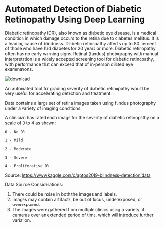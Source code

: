 # Automated Detection of Diabetic Retinopathy Using Deep Learning
Diabetic retinopathy (DR), also known as diabetic eye disease, is a medical condition in which damage occurs to the retina due to diabetes mellitus. It is a leading cause of blindness. Diabetic retinopathy affects up to 80 percent of those who have had diabetes for 20 years or more. Diabetic retinopathy often has no early warning signs. Retinal (fundus) photography with manual interpretation is a widely accepted screening tool for diabetic retinopathy, with performance that can exceed that of in-person dilated eye examinations.

![download](https://github.com/user-attachments/assets/5108dc5f-35f5-4240-9fb4-ee8740ea446c)

An automated tool for grading severity of diabetic retinopathy would be very useful for accelerating detection and treatment.

Data contains a large set of retina images taken using fundus photography under a variety of imaging conditions.

A clinician has rated each image for the severity of diabetic retinopathy on a scale of 0 to 4 as shown:

    0 - No DR
    
    1 - Mild
    
    2 - Moderate
    
    3 - Severe
    
    4 - Proliferative DR
    
Source: https://www.kaggle.com/c/aptos2019-blindness-detection/data

Data Source Considerations:

1. There could be noise in both the images and labels. 
2. Images may contain artifacts, be out of focus, underexposed, or overexposed. 
3. The images were gathered from multiple clinics using a variety of cameras over an extended period of time, which will introduce further variation.



